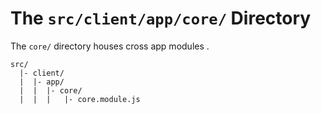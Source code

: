 # The `src/client/app/core/` Directory

The `core/` directory houses cross app modules .

```
src/
  |- client/
  |  |- app/
  |  |  |- core/
  |  |  |   |- core.module.js
```


